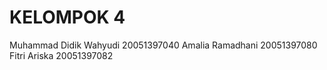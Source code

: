 # KELOMPOK 4
Muhammad Didik Wahyudi 20051397040
Amalia Ramadhani 20051397080
Fitri Ariska 20051397082


